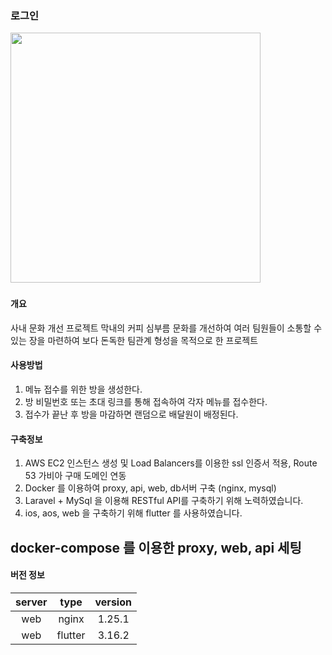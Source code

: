 ### 로그인
<img src="https://github.com/user-attachments/assets/1d101960-90d6-4581-b913-91a34a080eb4"  width="400"/>

### 
#### 개요
사내 문화 개선 프로젝트
막내의 커피 심부름 문화를 개선하여 여러 팀원들이 소통할 수 있는 장을 마련하여 보다 돈독한 팀관계 형성을 목적으로 한 프로젝트

#### 사용방법
1. 메뉴 접수를 위한 방을 생성한다.
2. 방 비밀번호 또는 초대 링크를 통해 접속하여 각자 메뉴를 접수한다.
3. 접수가 끝난 후 방을 마감하면 랜덤으로 배달원이 배정된다.

#### 구축정보
1. AWS EC2  인스턴스 생성 및 Load Balancers를 이용한 ssl 인증서 적용, Route 53 가비아 구매 도메인 연동
2. Docker 를 이용하여 proxy, api, web, db서버 구축 (nginx, mysql)
3. Laravel + MySql 을 이용해 RESTful API를 구축하기 위해 노력하였습니다.
4. ios, aos, web 을 구축하기 위해 flutter 를 사용하였습니다.

## docker-compose 를 이용한 proxy, web, api 세팅

#### 버전 정보
|server|type|version
|:--:|:--:|:--:
|web|nginx|1.25.1
|web|flutter|3.16.2
